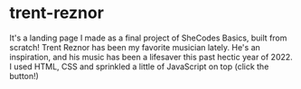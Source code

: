 # trent-reznor
It's a landing page I made as a final project of SheCodes Basics, built from scratch!
Trent Reznor has been my favorite musician lately. He's an inspiration, and his music has been a lifesaver this past hectic year of 2022.
I used HTML, CSS and sprinkled a little of JavaScript on top (click the button!)
